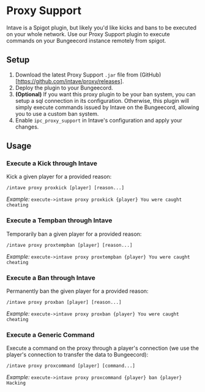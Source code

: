 # Proxy Support

Intave is a Spigot plugin, but likely you'd like kicks and bans to be executed on your whole network. Use our Proxy
Support plugin to execute commands on your Bungeecord instance remotely from spigot.

## Setup

1. Download the latest Proxy Support `.jar` file from (GitHub)[https://github.com/intave/proxy/releases].
2. Deploy the plugin to your Bungeecord.
3. **(Optional)** If you want this proxy plugin to be your ban system, you can setup a sql connection in its
   configuration. Otherwise, this plugin will simply execute commands issued by Intave on the Bungeecord, allowing you
   to use a custom ban system.
4. Enable `ipc_proxy_support` in Intave's configuration and apply your changes.

## Usage
### Execute a Kick through Intave

Kick a given player for a provided reason:

`/intave proxy proxkick [player] [reason...]`

*Example:* `execute->intave proxy proxkick {player} You were caught cheating`

### Execute a Tempban through Intave

Temporarily ban a given player for a provided reason:

`/intave proxy proxtempban [player] [reason...]`

*Example:* `execute->intave proxy proxtempban {player} You were caught cheating`

### Execute a Ban through Intave

Permanently ban the given player for a provided reason:

`/intave proxy proxban [player] [reason...]`

*Example:* `execute->intave proxy proxban {player} You were caught cheating`

### Execute a Generic Command

Execute a command on the proxy through a player's connection (we use the player's connection to transfer the data to
Bungeecord):

`/intave proxy proxcommand [player] [command...]`

*Example:* `execute->intave proxy proxcommand {player} ban {player} Hacking`

